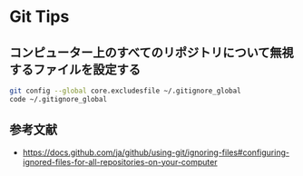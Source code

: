 # Git Tips

## コンピューター上のすべてのリポジトリについて無視するファイルを設定する

```bash
git config --global core.excludesfile ~/.gitignore_global
code ~/.gitignore_global
```

## 参考文献

- https://docs.github.com/ja/github/using-git/ignoring-files#configuring-ignored-files-for-all-repositories-on-your-computer
